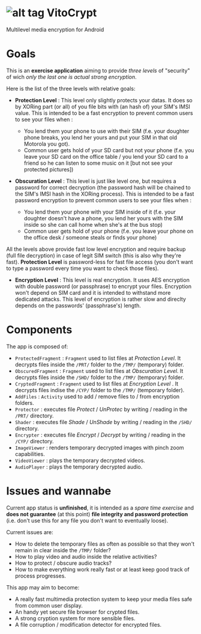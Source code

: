 ![alt tag](https://raw.github.com/Onheiron/VitoCrypt/master/res/drawable-mdpi/ic_launcher.png) VitoCrypt
=========

Multilevel media encryption for Android


Goals
======

This is an **exercise application** aiming to provide *three levels* of "security" of wich *only the last one is actual strong encryption*.

Here is the list of the three levels with relative goals:

 - **Protection Level** : This level only slightly protects your datas. It does so by XORing part (or all) of you file bits with (an hash of) your SIM's IMSI value. This is intended to be a fast encryption to prevent common users to see your files when : 
      - You lend them your phone to use with their SIM (f.e. your doughter phone breaks, you lend her yours and put your SIM in that old Motorola you got).
      - Common user gets hold of your SD card but not your phone (f.e. you leave your SD card on the office table / you lend your SD card to a friend so he can listen to some music on it [but not see your protected pictures])

 - **Obscuration Level** : This level is just like level one, but requires a password for correct decryption (the password hash will be chained to the SIM's IMSI hash in the XORing process). This is intended to be a fast password encryption to prevent common users to see your files when :
      - You lend them your phone with your SIM inside of it (f.e. your doughter doesn't have a phone, you lend her yours with the SIM inside so she can call home when she's at the bus stop)
      - Common user gets hold of your phone (f.e. you leave your phone on the office desk / someone steals or finds your phone)


All the levels above provide fast low level encryption and require backup (full file decryption) in case of legit SIM switch (this is also why they're fast). **Protection Level** is password-less for fast file access (you don't want to type a password every time you want to check those files).
 
 - **Encryption Level** : This level is real encryption. It uses AES encryption with double password (or passphrase) to encrypt your files. Encryption won't depend on SIM card and it is intended to withstand more dedicated attacks. This level of encryption is rather slow and direclty depends on the passwords' (passphrase's) length.

Components
======

The app is composed of:

 - `ProtectedFragment` : `Fragment` used to list files at *Protection Level*. It decrypts files inside the `/PRT/` folder to the `/TMP/` (temporary) folder.
 - `ObscuredFragment` : `Fragment` used to list files at *Obscuration Level*. It decrypts files inside the `/SHD/` folder to the `/TMP/` (temporary) folder.
 - `CryptedFragment` : `Fragment` used to list files at *Encryption Level* . It decrypts files indise the `/CYP/` folder to the `/TMP/` (temporary folder).
 - `AddFiles` : `Activity` used to add / remove files to / from encryption folders. 
 - `Protector` : executes file *Protect* / *UnProtec* by writing / reading in the `/PRT/` directory.
 - `Shader` : executes file *Shade* / *UnShade* by writing / reading in the `/SHD/` directory.
 - `Encrypter` : executes file *Encrypt* / *Decrypt* by writing / reading in the `/CYP/` directory.
 - `ImageViewer` : renders temporary decrypted images with pinch zoom capabilities.
 - `VideoViewer` : plays the temporary decrypted videos.
 - `AudioPlayer` : plays the temporary decrypted audio.

Issues and wannabe
======

Current app status is **unfinished**, it is intended as a *spare time exercise* and **does not guarantee** (at this point) **file integrity and password protection** (i.e. don't use this for any file you don't want to eventually loose).

Current issues are:

 - How to delete the temporary files as often as possible so that they won't remain in clear inside the `/TMP/` folder?
 - How to play video and audio inside the relative activities?
 - How to protect / obscure audio tracks?
 - How to make everything work really fast or at least keep good track of process progresses.

This app may aim to become:

 - A really fast multimedia protection system to keep your media files safe from common user display.
 - An handy yet secure file browser for crypted files.
 - A strong cryption system for more sensible files.
 - A file corruption / modification detector for encrypted files.
